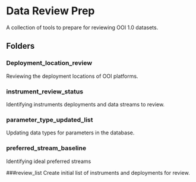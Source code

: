 # Data Review Prep
A collection of tools to prepare for reviewing OOI 1.0 datasets.

## Folders
### Deployment\_location\_review
Reviewing the deployment locations of OOI platforms.

### instrument\_review\_status
Identifying instruments deployments and data streams to review.

### parameter\_type\_updated\_list
Updating data types for parameters in the database.

### preferred\_stream\_baseline
Identifying ideal preferred streams

###review_list
Create initial list of instruments and deployments for review.
